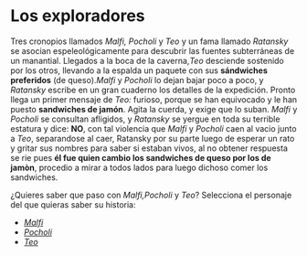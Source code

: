 # Los exploradores 

Tres cronopios llamados *Malfi, Pocholi* y *Teo* y un fama llamado *Ratansky* se asocian espeleológicamente para descubrir las fuentes subterráneas de un manantial. Llegados a la boca de la caverna,*Teo* desciende sostenido por los otros, llevando a la espalda un paquete con sus **sándwiches preferidos** (de queso).*Malfi* y *Pocholi* lo dejan bajar poco a poco, y *Ratansky* escribe en un gran cuaderno los detalles de la expedición. Pronto llega un primer mensaje de *Teo:* furioso, porque se han equivocado y le han puesto **sandwiches de jamón**. Agita la cuerda, y exige que lo suban. *Malfi* y *Pocholi* se consultan afligidos, y *Ratansky* se yergue en toda su terrible estatura y dice: **NO**, con tal violencia que *Malfi* y *Pocholi* caen al vacio junto a *Teo*, separandose al caer, Ratansky por su parte luego de esperar un rato y gritar sus nombres para saber si estaban vivos, al no obtener respuesta se rie  pues **él fue quien cambio los sandwiches de queso por los de jamòn**, procedio a mirar a todos lados para luego dichoso comer los sandwiches.

¿Quieres saber que paso con *Malfi,Pocholi* y *Teo*? Selecciona el personaje del que quieras saber su historia:

* [*Malfi*](Malfi.md)
* [*Pocholi*](Pocholi.md)
* [*Teo*](Teo.md)